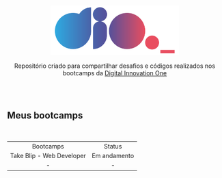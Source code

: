 <div align="center">
    <img src="assets/logo-dio.png" width="300">
    <br>
    <p>
        Repositório criado para compartilhar desafios e códigos realizados nos bootcamps da <a href="https://www.dio.me/" target="_blank">Digital Innovation One</a>
    </p>
</div>

<br><br>

<h2>Meus bootcamps</h2>

<br>

<table>
    <tr align="center">
        <td>Bootcamps</td>
        <td>Status</td>
    </tr>
    <tr align="center">
        <td>Take Blip - Web Developer</td>
        <td>Em andamento</td>
    </tr>
    <tr align="center">
        <td>-</td>
        <td>-</td>
    </tr>
</table>
